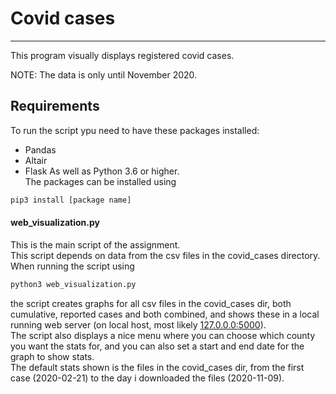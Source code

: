 # Covid cases #
-----------------
This program visually displays registered covid cases.

NOTE: The data is  only until November 2020.
## Requirements ##
To run the script ypu need to have these packages installed:
- Pandas
- Altair
- Flask
As well as Python 3.6 or higher.\
The packages can be installed using
```bash
pip3 install [package name]
```

#### web_visualization.py ####
This is the main script of the assignment.\
This script depends on data from the csv files in the covid_cases directory.\
When running the script using
```bash
python3 web_visualization.py
```
the script creates graphs for all csv files in the covid_cases dir, both cumulative, reported cases and both combined, and shows these in a local running web server (on local host, most likely [127.0.0.0:5000](http://127.0.0.1:5000/)).\
The script also displays a nice menu where you can choose which county you want the stats for, and you can also set a start and end date for the graph to show stats.\
The default stats shown is the files in the covid_cases dir, from the first case (2020-02-21) to the day i downloaded the files (2020-11-09).
